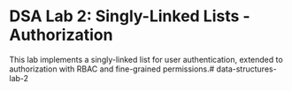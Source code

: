 # DSA Lab 2: Singly-Linked Lists - Authorization

This lab implements a singly-linked list for user authentication, extended to authorization with RBAC and fine-grained permissions.# data-structures-lab-2
